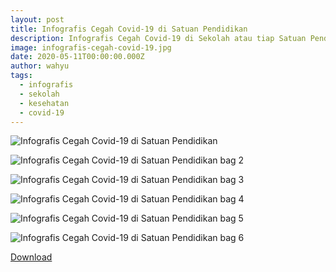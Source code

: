 ```yaml
---
layout: post
title: Infografis Cegah Covid-19 di Satuan Pendidikan
description: Infografis Cegah Covid-19 di Sekolah atau tiap Satuan Pendidikan
image: infografis-cegah-covid-19.jpg
date: 2020-05-11T00:00:00.000Z
author: wahyu
tags:
  - infografis
  - sekolah
  - kesehatan
  - covid-19
---
```

![Infografis Cegah Covid-19 di Satuan Pendidikan](https://administrasi.net/img/infografis-cegah-covid-19.jpg "Infografis Cegah Covid-19 di Satuan Pendidikan")

![Infografis Cegah Covid-19 di Satuan Pendidikan bag 2](https://administrasi.net/img/download%20(1).jpg "Infografis Cegah Covid-19 di Satuan Pendidikan bag 2")

![Infografis Cegah Covid-19 di Satuan Pendidikan bag 3](https://administrasi.net/img/download%20(2).jpg "Infografis Cegah Covid-19 di Satuan Pendidikan bag 3")

![Infografis Cegah Covid-19 di Satuan Pendidikan bag 4](https://administrasi.net/img/download%20(3).jpg "Infografis Cegah Covid-19 di Satuan Pendidikan bag 4")

![Infografis Cegah Covid-19 di Satuan Pendidikan bag 5](https://administrasi.net/img/download%20(4).jpg "Infografis Cegah Covid-19 di Satuan Pendidikan bag 5")

![Infografis Cegah Covid-19 di Satuan Pendidikan bag 6](https://administrasi.net/img/download%20(5).jpg "Infografis Cegah Covid-19 di Satuan Pendidikan bag 6")

<p>
<a class="button download" href="/img/SE Corona SatPend.pdf">Download</a>
  </p>
